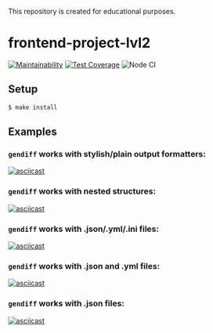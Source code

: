 This repository is created for educational purposes.

# frontend-project-lvl2

[![Maintainability](https://api.codeclimate.com/v1/badges/93a94c70e4c736216832/maintainability)](https://codeclimate.com/github/philosatom/frontend-project-lvl2/maintainability)
[![Test Coverage](https://api.codeclimate.com/v1/badges/93a94c70e4c736216832/test_coverage)](https://codeclimate.com/github/philosatom/frontend-project-lvl2/test_coverage)
![Node CI](https://github.com/philosatom/frontend-project-lvl2/workflows/Node%20CI/badge.svg)

## Setup
```sh
$ make install
```

## Examples
### `gendiff` works with stylish/plain output formatters:
[![asciicast](https://asciinema.org/a/351194.svg)](https://asciinema.org/a/351194)
### `gendiff` works with nested structures:
[![asciicast](https://asciinema.org/a/351071.svg)](https://asciinema.org/a/351071)
### `gendiff` works with .json/.yml/.ini files:
[![asciicast](https://asciinema.org/a/350843.svg)](https://asciinema.org/a/350843)
### `gendiff` works with .json and .yml files:
[![asciicast](https://asciinema.org/a/350817.svg)](https://asciinema.org/a/350817)
### `gendiff` works with .json files:
[![asciicast](https://asciinema.org/a/350585.svg)](https://asciinema.org/a/350585)
